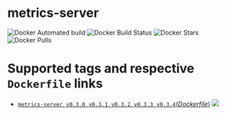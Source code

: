 # metrics-server

![Docker Automated build](https://img.shields.io/docker/cloud/automated/ygqygq2/metrics-server.svg) ![Docker Build Status](https://img.shields.io/docker/cloud/build/ygqygq2/metrics-server.svg) ![Docker Stars](https://img.shields.io/docker/stars/ygqygq2/metrics-server.svg) ![Docker Pulls](https://img.shields.io/docker/pulls/ygqygq2/metrics-server.svg)

# Supported tags and respective `Dockerfile` links

- [`metrics-server`, `v0.3.0`, `v0.3.1`, `v0.3.2`, `v0.3.3`, `v0.3.4`(*Dockerfile*)](https://github.com/ygqygq2/fuck_cnfw_docker/blob/master/metrics-server/Dockerfile) [![](https://images.microbadger.com/badges/image/ygqygq2/metrics-server.svg)](http://microbadger.com/images/ygqygq2/metrics-server "Get your own image badge on microbadger.com")


